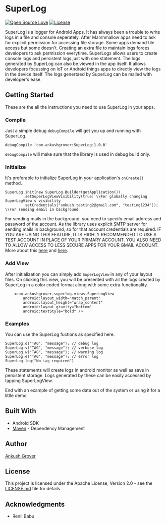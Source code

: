 # SuperLog

[![Open Source Love](https://badges.frapsoft.com/os/v2/open-source.svg?v=103)](https://github.com/groverankush/SuperLog) 
[![License](https://img.shields.io/badge/license-Apache%202.0-blue.svg)](https://github.com/groverankush/SuperLog/blob/master/LICENSE)


SuperLog is a logger for Android Apps. It has always been a trouble to write logs in a file and console seperately. After Marshmallow apps need to ask for explicit permission for accessing file storage. Some apps demand file access but some doesn't. Creating an extra file to maintain logs forces developers to ask permission everytime. SuperLogs allows users to create console logs and persistent logs just with one statement. The logs generated by SuperLog can also be viewed in the app itself. It allows developers focussing on IoT or Android things apps to directly view the logs in the device itself. The logs genertaed by SuperLog can be mailed with developer's ease.     

## Getting Started

These are the all the instructions you need to use SuperLog in your apps.

### Compile

Just a simple debug `debugCompile` will get you up and running with SuperLog.

```
debugCompile 'com.ankushgrover:SuperLog:1.0.0'
```
`debugCompile` will make sure that the library is used in debug build only.

### Initialize

It's preferable to initialize SuperLog in your application's `onCreate()` method.

```
SuperLog.init(new SuperLog.Builder(getApplication())
        .setSuperLogViewVisibility(true) \\For globally changing SuperLogView's visibility
        .setCredentials("ankush.testing2@gmail.com", "testing1234")); \\For sending email in background
```
For sending mails in the background, you need to specify email address and password of the account. As the library uses explicit SMTP server for sending mails in background, so for that account credentials are required.
IF YOU ARE USING THIS FEATURE, IT IS HIGHLY RECOMMENDED TO USE A TEST ACCOUNT IN PLACE OF YOUR PRIMARY ACCOUNT. YOU ALSO NEED TO ALLOW ACCESS TO LESS SECURE APPS FOR YOUR GMAIL ACCOUNT. More about this [here](https://support.google.com/accounts/answer/6010255?hl=en) and [here](https://myaccount.google.com/lesssecureapps). 

### Add View

After initialization you can simply add `SuperLogView` in any of your layout files. On clicking this view, you will be presented with all the logs created by SuperLog in a color coded format along with some extra functionality.

```
    <com.ankushgrover.superlog.views.SuperLogView
        android:layout_width="match_parent"
        android:layout_height="wrap_content"
        android:layout_gravity="bottom"
        android:textStyle="bold" />
```

### Examples

You can use the SuperLog fuctions as specified here.

```
SuperLog.d("TAG", "message"); // debug log
SuperLog.v("TAG", "message"); // verbose log
SuperLog.w("TAG", "message"); // warning log
SuperLog.e("TAG", "message"); // error log
SuperLog.log("No tag required") 

```
These statements will create logs in android monitor as well as save in persistent storage. Logs generated by these can be easily accessed by tapping SuperLogView.

End with an example of getting some data out of the system or using it for a little demo

## Built With

* Android SDK
* [Maven](https://bintray.com/ankushgrover) - Dependency Management


## Author

[Ankush Grover](https://ankushgrover.com/)


## License

This project is licensed under the Apache License, Version 2.0 - see the [LICENSE.md](LICENSE.md) file for details

## Acknowledgments

* Renil Babu
